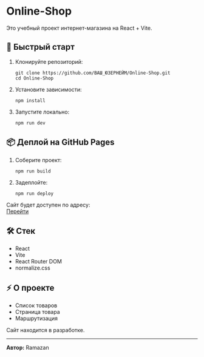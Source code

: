 # Online-Shop

Это учебный проект интернет-магазина на React + Vite.

## 🚀 Быстрый старт

1. Клонируйте репозиторий:
   ```
   git clone https://github.com/ВАШ_ЮЗЕРНЕЙМ/Online-Shop.git
   cd Online-Shop
   ```

2. Установите зависимости:
   ```
   npm install
   ```

3. Запустите локально:
   ```
   npm run dev
   ```

## 📦 Деплой на GitHub Pages

1. Соберите проект:
   ```
   npm run build
   ```

2. Задеплойте:
   ```
   npm run deploy
   ```

Сайт будет доступен по адресу:  
<a href='https://yuoo15.github.io/Online-Shop/'>Перейти<a/>

## 🛠️ Стек

- React
- Vite
- React Router DOM
- normalize.css

## ⚡ О проекте

- Список товаров
- Страница товара
- Маршрутизация

Сайт находится в разработке.

---

**Автор:** Ramazan
